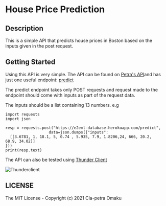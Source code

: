 # House Price Prediction 

## **Description**
This is a simple API that predicts house prices in Boston based on the inputs given in the post request.

## **Getting Started**
Using this API is very simple. The API can be found on [Petra's API](https://e2eml-database.herokuapp.com/)and has just one useful endpoint: [predict](https://e2eml-database.herokuapp.com/predict)

The predict endpoint takes only POST requests and request made to the endpoint should come with inputs as part of the request data.

The inputs should be a list containing 13 numbers. e.g    
  
    import requests
    import json

    resp = requests.post("https://e2eml-database.herokuapp.com/predict", 
                       data=json.dumps({"inputs":
      [[3.6781, 1, 18.1, 5, 0.74 , 5.935, 7.9, 1.8206,24, 666, 20.2,  68.9, 34.02]]
    }))
    print(resp.text)
    
The API can also be tested using [Thunder Client](https://www.thunderclient.io/)

![Thunderclient](https://user-images.githubusercontent.com/63512506/136703546-295fb3e6-3f14-4055-85d6-635bf3dfc61a.png)

    
    

## LICENSE
The MIT License - Copyright (c) 2021 Cla-petra Omaku
